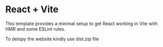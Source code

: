 # React + Vite

This template provides a minimal setup to get React working in Vite with HMR and some ESLint rules.

To delopy the website kindly use dist.zip file 
